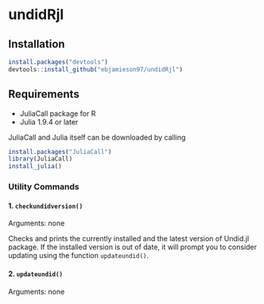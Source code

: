 # undidRjl


## Installation 
```R
install.packages("devtools")
devtools::install_github("ebjamieson97/undidRjl")
```

## Requirements
* JuliaCall package for R
* Julia 1.9.4 or later

JuliaCall and Julia itself can be downloaded by calling
```R
install.packages("JuliaCall")
library(JuliaCall)
install_julia()
```

### Utility Commands

#### 1. `checkundidversion()`

Arguments: none

Checks and prints the currently installed and the latest version of Undid.jl package. If the installed version is out of date, it will prompt you to consider updating using the function `updateundid()`.

#### 2. `updateundid()`

Arguments: none



